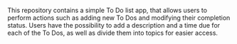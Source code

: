 This repository contains a simple To Do list app, that allows users to perform actions such as adding new To Dos and modifying their completion status. Users have the possibility to add a description and a time due for each of the To Dos, as well as divide them into topics for easier access. 
